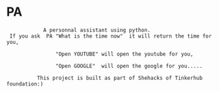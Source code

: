 # PA
                A personnal assistant using python.
     If you ask  PA "What is the time now"  it will return the time for you,
     
                    "Open YOUTUBE" will open the youtube for you,
                    
                    "Open GOOGLE"  will open the google for you..... 

              This project is built as part of Shehacks of Tinkerhub foundation:)
